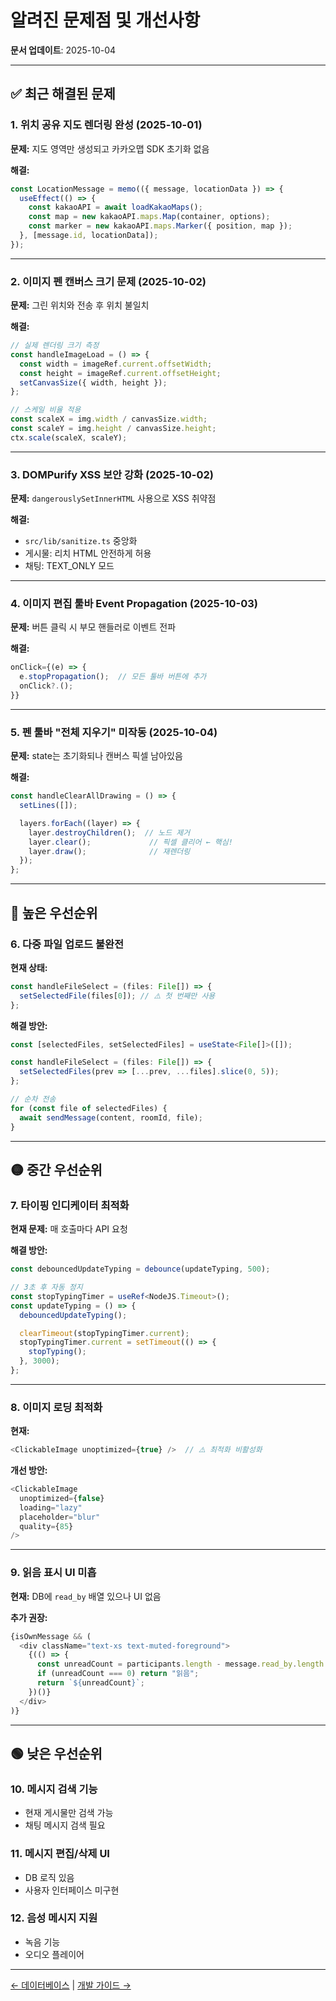 # 알려진 문제점 및 개선사항

**문서 업데이트**: 2025-10-04

---

## ✅ 최근 해결된 문제

### 1. 위치 공유 지도 렌더링 완성 (2025-10-01)

**문제:** 지도 영역만 생성되고 카카오맵 SDK 초기화 없음

**해결:**
```typescript
const LocationMessage = memo(({ message, locationData }) => {
  useEffect(() => {
    const kakaoAPI = await loadKakaoMaps();
    const map = new kakaoAPI.maps.Map(container, options);
    const marker = new kakaoAPI.maps.Marker({ position, map });
  }, [message.id, locationData]);
});
```

---

### 2. 이미지 펜 캔버스 크기 문제 (2025-10-02)

**문제:** 그린 위치와 전송 후 위치 불일치

**해결:**
```typescript
// 실제 렌더링 크기 측정
const handleImageLoad = () => {
  const width = imageRef.current.offsetWidth;
  const height = imageRef.current.offsetHeight;
  setCanvasSize({ width, height });
};

// 스케일 비율 적용
const scaleX = img.width / canvasSize.width;
const scaleY = img.height / canvasSize.height;
ctx.scale(scaleX, scaleY);
```

---

### 3. DOMPurify XSS 보안 강화 (2025-10-02)

**문제:** `dangerouslySetInnerHTML` 사용으로 XSS 취약점

**해결:**
- `src/lib/sanitize.ts` 중앙화
- 게시물: 리치 HTML 안전하게 허용
- 채팅: TEXT_ONLY 모드

---

### 4. 이미지 편집 툴바 Event Propagation (2025-10-03)

**문제:** 버튼 클릭 시 부모 핸들러로 이벤트 전파

**해결:**
```typescript
onClick={(e) => {
  e.stopPropagation();  // 모든 툴바 버튼에 추가
  onClick?.();
}}
```

---

### 5. 펜 툴바 "전체 지우기" 미작동 (2025-10-04)

**문제:** state는 초기화되나 캔버스 픽셀 남아있음

**해결:**
```typescript
const handleClearAllDrawing = () => {
  setLines([]);

  layers.forEach((layer) => {
    layer.destroyChildren();  // 노드 제거
    layer.clear();             // 픽셀 클리어 ← 핵심!
    layer.draw();              // 재렌더링
  });
};
```

---

## 🔴 높은 우선순위

### 6. 다중 파일 업로드 불완전

**현재 상태:**
```typescript
const handleFileSelect = (files: File[]) => {
  setSelectedFile(files[0]); // ⚠️ 첫 번째만 사용
};
```

**해결 방안:**
```typescript
const [selectedFiles, setSelectedFiles] = useState<File[]>([]);

const handleFileSelect = (files: File[]) => {
  setSelectedFiles(prev => [...prev, ...files].slice(0, 5));
};

// 순차 전송
for (const file of selectedFiles) {
  await sendMessage(content, roomId, file);
}
```

---

## 🟡 중간 우선순위

### 7. 타이핑 인디케이터 최적화

**현재 문제:** 매 호출마다 API 요청

**해결 방안:**
```typescript
const debouncedUpdateTyping = debounce(updateTyping, 500);

// 3초 후 자동 정지
const stopTypingTimer = useRef<NodeJS.Timeout>();
const updateTyping = () => {
  debouncedUpdateTyping();

  clearTimeout(stopTypingTimer.current);
  stopTypingTimer.current = setTimeout(() => {
    stopTyping();
  }, 3000);
};
```

---

### 8. 이미지 로딩 최적화

**현재:**
```typescript
<ClickableImage unoptimized={true} />  // ⚠️ 최적화 비활성화
```

**개선 방안:**
```typescript
<ClickableImage
  unoptimized={false}
  loading="lazy"
  placeholder="blur"
  quality={85}
/>
```

---

### 9. 읽음 표시 UI 미흡

**현재:** DB에 `read_by` 배열 있으나 UI 없음

**추가 권장:**
```typescript
{isOwnMessage && (
  <div className="text-xs text-muted-foreground">
    {(() => {
      const unreadCount = participants.length - message.read_by.length - 1;
      if (unreadCount === 0) return "읽음";
      return `${unreadCount}`;
    })()}
  </div>
)}
```

---

## 🟢 낮은 우선순위

### 10. 메시지 검색 기능
- 현재 게시물만 검색 가능
- 채팅 메시지 검색 필요

### 11. 메시지 편집/삭제 UI
- DB 로직 있음
- 사용자 인터페이스 미구현

### 12. 음성 메시지 지원
- 녹음 기능
- 오디오 플레이어

---

[← 데이터베이스](DATABASE.md) | [개발 가이드 →](DEVELOPMENT.md)
